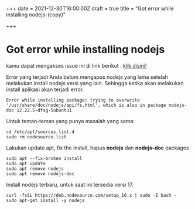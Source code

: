 +++
date = 2021-12-30T16:00:00Z
draft = true
title = "Got error while installing nodejs-(copy)"

+++
# Got error while installing nodejs

kamu dapat mengakses issue ini di link berikut . [klik disini!](https://github.com/nodesource/distributions/issues/1157 "Error Nodejs")

Error yang terjadi Anda belum mengapus nodejs yang lama setelah melakukan install nodejs versi yang lain. Sehingga ketika akan melakukan install aplikasi akan terjadi error. 

    Error while installing package: trying to overwrite '/usr/share/doc/nodejs/api/fs.html', which is also in package nodejs-doc 12.22.5~dfsg-5ubuntu1

Untuk teman-teman yang punya masalah yang sama:

    cd /etc/apt/sources.list.d 
    sudo rm nodesource.list

Lakukan update apt, fix the install, hapus **nodejs** dan **nodejs-doc** packages

    sudo apt --fix-broken install
    sudo apt update
    sudo apt remove nodejs
    sudo apt remove nodejs-doc

Install nodejs terbaru, untuk saat ini tersedia versi 17.

    curl -fsSL https://deb.nodesource.com/setup_16.x | sudo -E bash -
    sudo apt-get install -y nodejs